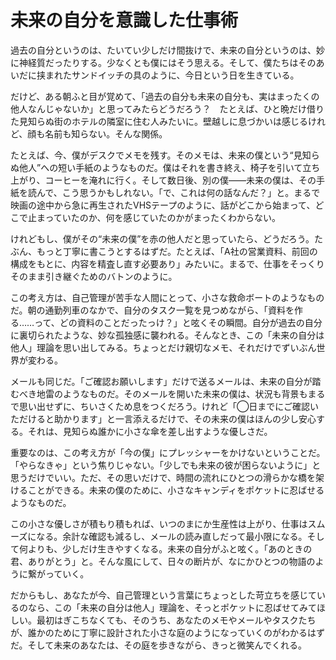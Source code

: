 # 未来の自分を意識した仕事術

過去の自分というのは、たいてい少しだけ間抜けで、未来の自分というのは、妙に神経質だったりする。少なくとも僕にはそう思える。そして、僕たちはそのあいだに挟まれたサンドイッチの具のように、今日という日を生きている。

だけど、ある朝ふと目が覚めて、「過去の自分も未来の自分も、実はまったくの他人なんじゃないか」と思ってみたらどうだろう？　たとえば、ひと晩だけ借りた見知らぬ街のホテルの隣室に住む人みたいに。壁越しに息づかいは感じるけれど、顔も名前も知らない。そんな関係。

たとえば、今、僕がデスクでメモを残す。そのメモは、未来の僕という“見知らぬ他人”への短い手紙のようなものだ。僕はそれを書き終え、椅子を引いて立ち上がり、コーヒーを淹れに行く。そして数日後、別の僕——未来の僕は、その手紙を読んで、こう思うかもしれない。「で、これは何の話なんだ？」と。まるで映画の途中から急に再生されたVHSテープのように、話がどこから始まって、どこで止まっていたのか、何を感じていたのかがまったくわからない。

けれどもし、僕がその“未来の僕”を赤の他人だと思っていたら、どうだろう。たぶん、もっと丁寧に書こうとするはずだ。たとえば、「A社の営業資料、前回の構成をもとに、内容を精査し直す必要あり」みたいに。まるで、仕事をそっくりそのまま引き継ぐためのバトンのように。

この考え方は、自己管理が苦手な人間にとって、小さな救命ボートのようなものだ。朝の通勤列車のなかで、自分のタスク一覧を見つめながら、「資料を作る……って、どの資料のことだったっけ？」と呟くその瞬間。自分が過去の自分に裏切られたような、妙な孤独感に襲われる。そんなとき、この「未来の自分は他人」理論を思い出してみる。ちょっとだけ親切なメモ、それだけでずいぶん世界が変わる。

メールも同じだ。「ご確認お願いします」だけで送るメールは、未来の自分が踏むべき地雷のようなものだ。そのメールを開いた未来の僕は、状況も背景もまるで思い出せずに、ちいさくため息をつくだろう。けれど「◯日までにご確認いただけると助かります」と一言添えるだけで、その未来の僕はほんの少し安心する。それは、見知らぬ誰かに小さな傘を差し出すような優しさだ。

重要なのは、この考え方が「今の僕」にプレッシャーをかけないということだ。「やらなきゃ」という焦りじゃない。「少しでも未来の彼が困らないように」と思うだけでいい。ただ、その思いだけで、時間の流れにひとつの滑らかな橋を架けることができる。未来の僕のために、小さなキャンディをポケットに忍ばせるようなものだ。

この小さな優しさが積もり積もれば、いつのまにか生産性は上がり、仕事はスムーズになる。余計な確認も減るし、メールの読み直しだって最小限になる。そして何よりも、少しだけ生きやすくなる。未来の自分がふと呟く。「あのときの君、ありがとう」と。そんな風にして、日々の断片が、なにかひとつの物語のように繋がっていく。

だからもし、あなたが今、自己管理という言葉にちょっとした苛立ちを感じているのなら、この「未来の自分は他人」理論を、そっとポケットに忍ばせてみてほしい。最初はぎこちなくても、そのうち、あなたのメモやメールやタスクたちが、誰かのために丁寧に設計された小さな庭のようになっていくのがわかるはずだ。そして未来のあなたは、その庭を歩きながら、きっと微笑んでくれる。